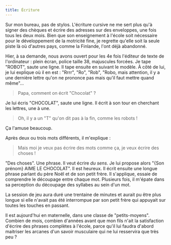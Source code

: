 ```yaml
---
title: Écriture
---
```


Sur mon bureau, pas de stylos. L'écriture cursive ne me sert plus qu'à signer des chèques et écrire des adresses sur des enveloppes, une fois tous les deux mois. Bien que son enseignement à l'école soit nécessaire pour le développement de la motricité fine, je regrette qu'elle soit la seule piste là où d'autres pays, comme la Finlande, l'ont déjà abandonné.

<!-- more -->

Hier, à sa demande, nous avons ouvert pour les 4e fois l'éditeur de texte de l'ordinateur : plein écran, police taille 38, majuscules forcées. Je tape "ROBOT", saute une ligne. Il tape ensuite en suivant le modèle. À côté de lui, je lui explique où il en est : "Rrrr", "Ro", "Rob", "Robo, mais attention, il y a une dernière lettre qu'on ne prononce pas mais qu'il faut mettre quand même"…

> Papa, comment on écrit "Chocolat" ?

Je lui écris "CHOCOLAT", saute une ligne. Il écrit à son tour en cherchant les lettres, une à une.

> Oh, il y a un "T" qu'on dit pas à la fin, comme les robots !

Ça l'amuse beaucoup.

Après deux ou trois mots différents, il m'explique :

> Mais moi je veux pas écrire des mots comme ça, je veux écrire des choses !

"Des choses". Une phrase. Il veut écrire _du sens_. Je lui propose alors "{Son prénom} AIME LE CHOCOLAT". Il est heureux. Il écrit ensuite une longue phrase parlant du père Noël et de son petit frère. Il s'applique, essaie de comprendre le découpage entre chaque mot. Plusieurs fois, il m'épate dans sa perception du découpage des syllabes au sein d'un mot.

La session de jeu aura duré une trentaine de minutes et aurait pu être plus longue si elle n'avait pas été interrompue par son petit frère qui appuyait sur toutes les touches en passant.

Il est aujourd'hui en maternelle, dans une classe de "petits-moyens". Combien de mois, combien d'années avant que mon fils n'ait la satisfaction d'écrire des phrases complètes à l'école, parce qu'il lui faudra d'abord maitriser les arcanes d'un savoir musculaire qui ne lui resservira que très peu ?
